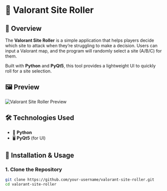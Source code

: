 # 🎯 Valorant Site Roller  

## 📌 Overview  
The **Valorant Site Roller** is a simple application that helps players decide which site to attack when they’re struggling to make a decision. Users can input a Valorant map, and the program will randomly select a site (A/B/C) for them.  

Built with **Python** and **PyQt5**, this tool provides a lightweight UI to quickly roll for a site selection.  

## 🖼️ Preview  
![Valorant Site Roller Preview](https://i.imgur.com/mOnk8wP.jpeg)  

## 🛠️ Technologies Used  
- 🐍 **Python**  
- 🖥️ **PyQt5** (for UI)  

## 🚀 Installation & Usage  
### **1. Clone the Repository**  
```bash
git clone https://github.com/your-username/valorant-site-roller.git
cd valorant-site-roller
